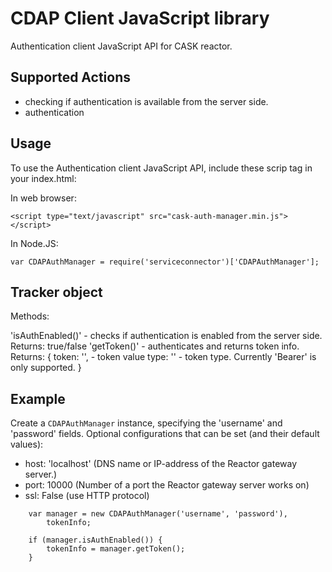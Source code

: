 # CDAP Client JavaScript library

Authentication client JavaScript API for CASK reactor.

## Supported Actions

- checking if authentication is available from the server side.
- authentication

## Usage

 To use the Authentication client JavaScript API, include these scrip tag in your index.html:

In web browser:
```
<script type="text/javascript" src="cask-auth-manager.min.js"></script>
```

In Node.JS:
```
var CDAPAuthManager = require('serviceconnector')['CDAPAuthManager'];
```

## Tracker object
Methods:

'isAuthEnabled()'    - checks if authentication is enabled from the server side.
                       Returns: true/false
'getToken()'         - authenticates and returns token info.
                       Returns: {
                           token: '',        - token value
                           type: ''          - token type. Currently 'Bearer' is only supported.
                       }

## Example

Create a ```CDAPAuthManager``` instance, specifying the 'username' and 'password' fields. 
Optional configurations that can be set (and their default values):

  - host: 'localhost' (DNS name or IP-address of the Reactor gateway server.)
  - port: 10000 (Number of a port the Reactor gateway server works on)
  - ssl: False (use HTTP protocol)

```
    var manager = new CDAPAuthManager('username', 'password'),
        tokenInfo;

    if (manager.isAuthEnabled()) {
        tokenInfo = manager.getToken();
    }
```
